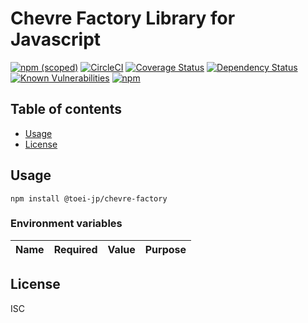 # Chevre Factory Library for Javascript

[![npm (scoped)](https://img.shields.io/npm/v/@toei-jp/chevre-factory.svg)](https://www.npmjs.com/package/@toei-jp/chevre-factory)
[![CircleCI](https://circleci.com/gh/toei-jp/chevre-factory.svg?style=shield)](https://circleci.com/gh/toei-jp/chevre-factory)
[![Coverage Status](https://coveralls.io/repos/github/toei-jp/chevre-factory/badge.svg?branch=master)](https://coveralls.io/github/toei-jp/chevre-factory?branch=master)
[![Dependency Status](https://img.shields.io/david/toei-jp/chevre-factory.svg)](https://david-dm.org/toei-jp/chevre-factory)
[![Known Vulnerabilities](https://snyk.io/test/github/toei-jp/chevre-factory/badge.svg)](https://snyk.io/test/github/toei-jp/chevre-factory)
[![npm](https://img.shields.io/npm/dm/@toei-jp/chevre-factory.svg)](https://nodei.co/npm/@toei-jp/chevre-factory/)

## Table of contents

* [Usage](#usage)
* [License](#license)

## Usage

```shell
npm install @toei-jp/chevre-factory
```

### Environment variables

| Name    | Required | Value            | Purpose |
|---------|----------|------------------|---------|

## License

ISC
